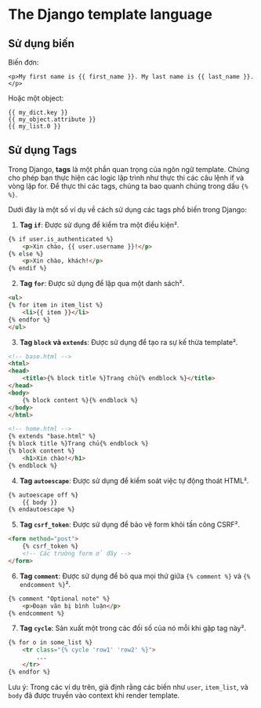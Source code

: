 # The Django template language

## Sử dụng biến

Biến đơn:

```django
<p>My first name is {{ first_name }}. My last name is {{ last_name }}.</p>
```

Hoặc một object:

```django
{{ my_dict.key }}
{{ my_object.attribute }}
{{ my_list.0 }}
```

## Sử dụng Tags

Trong Django, **tags** là một phần quan trọng của ngôn ngữ template. Chúng cho phép bạn thực hiện các logic lập trình như thực thi các câu lệnh if và vòng lặp for. Để thực thi các tags, chúng ta bao quanh chúng trong dấu `{% %}`.


Dưới đây là một số ví dụ về cách sử dụng các tags phổ biến trong Django:

1. **Tag `if`**: Được sử dụng để kiểm tra một điều kiện².

```html
{% if user.is_authenticated %}
    <p>Xin chào, {{ user.username }}!</p>
{% else %}
    <p>Xin chào, khách!</p>
{% endif %}
```

2. **Tag `for`**: Được sử dụng để lặp qua một danh sách².

```html
<ul>
{% for item in item_list %}
    <li>{{ item }}</li>
{% endfor %}
</ul>
```

3. **Tag `block` và `extends`**: Được sử dụng để tạo ra sự kế thừa template².

```html
<!-- base.html -->
<html>
<head>
    <title>{% block title %}Trang chủ{% endblock %}</title>
</head>
<body>
    {% block content %}{% endblock %}
</body>
</html>

<!-- home.html -->
{% extends "base.html" %}
{% block title %}Trang chủ{% endblock %}
{% block content %}
    <h1>Xin chào!</h1>
{% endblock %}
```

4. **Tag `autoescape`**: Được sử dụng để kiểm soát việc tự động thoát HTML².

```html
{% autoescape off %}
    {{ body }}
{% endautoescape %}
```

5. **Tag `csrf_token`**: Được sử dụng để bảo vệ form khỏi tấn công CSRF².

```html
<form method="post">
    {% csrf_token %}
    <!-- Các trường form ở đây -->
</form>
```

6. **Tag `comment`**: Được sử dụng để bỏ qua mọi thứ giữa `{% comment %}` và `{% endcomment %}`².

```html
{% comment "Optional note" %}
    <p>Đoạn văn bị bình luận</p>
{% endcomment %}
```

7. **Tag `cycle`**: Sản xuất một trong các đối số của nó mỗi khi gặp tag này².

```html
{% for o in some_list %}
    <tr class="{% cycle 'row1' 'row2' %}">
        ...
    </tr>
{% endfor %}
```

Lưu ý: Trong các ví dụ trên, giả định rằng các biến như `user`, `item_list`, và `body` đã được truyền vào context khi render template.
